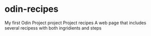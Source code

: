 # odin-recipes
My first Odin Project project
Project recipes
A web page that includes several recipess with both ingridients and steps